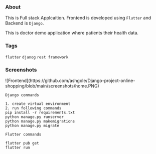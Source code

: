 <h3><b>About</b></h3>

This is Full stack Applcaition. Frontend is developed using `Flutter` and Backend is `Django`.

This is doctor demo application where patients their health data.

<h3><b>Tags</b></h3>

`flutter` `djanog` `rest framework`

<h3><b>Screenshots</b></h3>
![Frontend](https://github.com/ashgole/Django-project-online-shopping/blob/main/screenshots/home.PNG)

```
Django commands

1. create virtual environment
2. run following commands
pip install -r requirements.txt
python manage.py runserver
python manage.py makemigrations
python manage.py migrate
```

```
Flutter commands

flutter pub get
flutter run
```